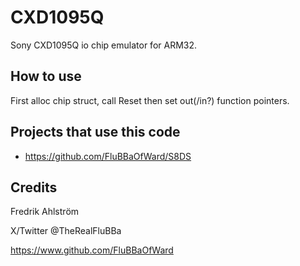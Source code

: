 # CXD1095Q

Sony CXD1095Q io chip emulator for ARM32.

## How to use

First alloc chip struct, call Reset then set out(/in?) function pointers.

## Projects that use this code

* https://github.com/FluBBaOfWard/S8DS

## Credits

Fredrik Ahlström

X/Twitter @TheRealFluBBa

https://www.github.com/FluBBaOfWard
